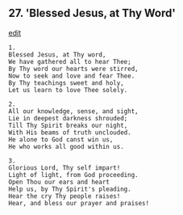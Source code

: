 
## 27.  'Blessed Jesus, at Thy Word'
[edit](https://docs.google.com/document/d/1S6Uop9w5bvcz9Ocmk%2DV4nazx9vrlvm1Y/edit?mode=html)




    1.
    Blessed Jesus, at Thy word,
    We have gathered all to hear Thee;
    By Thy word our hearts were stirred,
    Now to seek and love and fear Thee.
    By Thy teachings sweet and holy,
    Let us learn to love Thee solely.

    2.
    All our knowledge, sense, and sight,
    Lie in deepest darkness shrouded;
    Till Thy Spirit breaks our night,
    With His beams of truth unclouded.
    He alone to God canst win us,
    He who works all good within us.

    3.
    Glorious Lord, Thy self impart!
    Light of light, from God proceeding.
    Open Thou our ears and heart
    Help us, by Thy Spirit's pleading.
    Hear the cry Thy people raises!
    Hear, and bless our prayer and praises!
